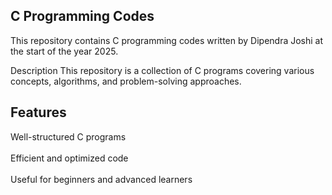 ## C Programming Codes
 This repository contains C programming codes written by Dipendra Joshi at the start of the year 2025.

Description
This repository is a collection of C programs covering various concepts, algorithms, and problem-solving approaches.

## Features  
Well-structured C programs  <br>  
Efficient and optimized code  <br>  
Useful for beginners and advanced learners  
